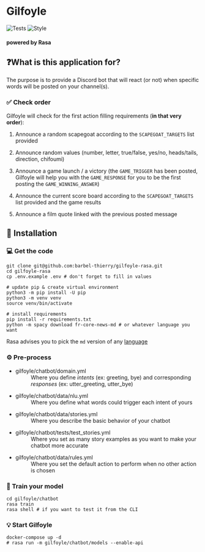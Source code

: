 # Gilfoyle

![Tests](https://github.com/barbel-thierry/gilfoyle-rasa/workflows/Tests/badge.svg)
![Style](https://github.com/barbel-thierry/gilfoyle-rasa/workflows/Style/badge.svg)

#### powered by Rasa

## ❓What is this application for?

The purpose is to provide a Discord bot that will react (or not) when
specific words will be posted on your channel(s).

### ✅ Check order

Gilfoyle will check for the first action filling requirements
(**in that very order**):

1.  Announce a random scapegoat according to the `SCAPEGOAT_TARGETS` list
    provided
    

2.  Announce random values (number, letter, true/false, yes/no,
    heads/tails, direction, chifoumi)
    

3.  Announce a game launch / a victory (the `GAME_TRIGGER` has been posted,
    Gilfoyle will help you with the `GAME_RESPONSE` for you to be the first
    posting the `GAME_WINNING_ANSWER`)
    

4.  Announce the current score board according to the `SCAPEGOAT_TARGETS` list
    provided and the game results
    

5.  Announce a film quote linked with the previous posted message

## 💾 Installation

### 💻 Get the code

```shell
git clone git@github.com:barbel-thierry/gilfoyle-rasa.git
cd gilfoyle-rasa
cp .env.example .env # don't forget to fill in values

# update pip & create virtual environment
python3 -m pip install -U pip
python3 -m venv venv
source venv/bin/activate

# install requirements
pip install -r requirements.txt
python -m spacy download fr-core-news-md # or whatever language you want
```

Rasa advises you to pick the `md` version of any [language](https://spacy.io/usage/models#languages)

### ⚙️ Pre-process
* <dl>
  <dt>gilfoyle/chatbot/domain.yml</dt>
  <dd>Where you define <i>intents</i> (ex: greeting, bye) and corresponding
    <i>responses</i> (ex: utter_greeting, utter_bye)</dd>
</dl>

* <dl>
  <dt>gilfoyle/chatbot/data/nlu.yml</dt>
  <dd>Where you define what words could trigger each intent of yours</dd>
</dl>

* <dl>
  <dt>gilfoyle/chatbot/data/stories.yml</dt>
  <dd>Where you describe the basic behavior of your chatbot</dd>
</dl>

* <dl>
  <dt>gilfoyle/chatbot/tests/test_stories.yml</dt>
  <dd>Where you set as many story examples as you want to make your
    chatbot more accurate</dd>
</dl>

* <dl>
  <dt>gilfoyle/chatbot/data/rules.yml</dt>
  <dd>Where you set the default action to perform when no other action
    is chosen</dd>
</dl>

### 💪 Train your model

```shell
cd gilfoyle/chatbot
rasa train
rasa shell # if you want to test it from the CLI
```

### 💡 Start Gilfoyle

```shell
docker-compose up -d
# rasa run -m gilfoyle/chatbot/models --enable-api
```
